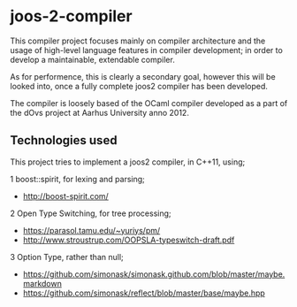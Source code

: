 # joos-2-compiler

This compiler project focuses mainly on compiler architecture and the usage of high-level language features in compiler development; in order to develop a maintainable, extendable compiler.

As for performence, this is clearly a secondary goal, however this will be looked into, once a fully complete joos2 compiler has been developed.

The compiler is loosely based of the OCaml compiler developed as a part of the dOvs project at Aarhus University anno 2012.

## Technologies used
This project tries to implement a joos2 compiler, in C++11, using;

1 boost::spirit, for lexing and parsing;

* http://boost-spirit.com/

2 Open Type Switching, for tree processing;

* https://parasol.tamu.edu/~yuriys/pm/
* http://www.stroustrup.com/OOPSLA-typeswitch-draft.pdf

3 Option Type, rather than null;

* https://github.com/simonask/simonask.github.com/blob/master/maybe.markdown
* https://github.com/simonask/reflect/blob/master/base/maybe.hpp
